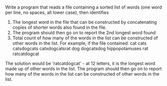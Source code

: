 Write a program that reads a file containing a sorted list of words (one word per line, no spaces, all lower case), then identifies 
1. The longest word in the file that can be constructed by concatenating copies of shorter words also found in the file. 
2. The program should then go on to report the 2nd longest word found 
3. Total count of how many of the words in the list can be constructed of other words in the list. 
For example, if the file contained: 
cat 
cats 
catsdogcats 
catxdogcatsrat 
dog 
dogcatsdog 
hippopotamuses 
rat 
ratcatdogcat 

The solution would be 'ratcatdogcat' - at 12 letters, it is the longest word made up of other words in the list.
The program should then go on to report how many of the words in the list can be constructed of other words in the list.
